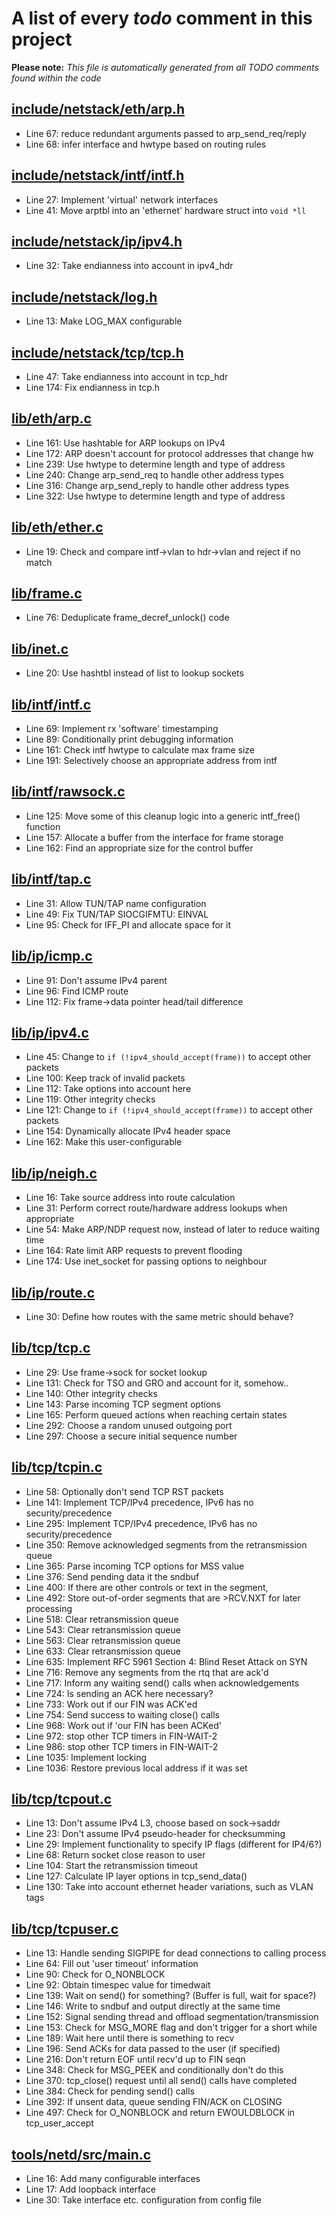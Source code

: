 # A list of every _todo_ comment in this project
**Please note:** _This file is automatically generated from all TODO comments found within the code_
## [include/netstack/eth/arp.h](include/netstack/eth/arp.h)
  - Line 67: reduce redundant arguments passed to arp_send_req/reply
  - Line 68: infer interface and hwtype based on routing rules

## [include/netstack/intf/intf.h](include/netstack/intf/intf.h)
  - Line 27: Implement 'virtual' network interfaces
  - Line 41: Move arptbl into an 'ethernet' hardware struct into `void *ll`

## [include/netstack/ip/ipv4.h](include/netstack/ip/ipv4.h)
  - Line 32: Take endianness into account in ipv4_hdr

## [include/netstack/log.h](include/netstack/log.h)
  - Line 13: Make LOG_MAX configurable

## [include/netstack/tcp/tcp.h](include/netstack/tcp/tcp.h)
  - Line 47: Take endianness into account in tcp_hdr
  - Line 174: Fix endianness in tcp.h

## [lib/eth/arp.c](lib/eth/arp.c)
  - Line 161: Use hashtable for ARP lookups on IPv4
  - Line 172: ARP doesn't account for protocol addresses that change hw
  - Line 239: Use hwtype to determine length and type of address
  - Line 240: Change arp_send_req to handle other address types
  - Line 316: Change arp_send_reply to handle other address types
  - Line 322: Use hwtype to determine length and type of address

## [lib/eth/ether.c](lib/eth/ether.c)
  - Line 19: Check and compare intf->vlan to hdr->vlan and reject if no match

## [lib/frame.c](lib/frame.c)
  - Line 76: Deduplicate frame_decref_unlock() code

## [lib/inet.c](lib/inet.c)
  - Line 20: Use hashtbl instead of list to lookup sockets

## [lib/intf/intf.c](lib/intf/intf.c)
  - Line 69: Implement rx 'software' timestamping
  - Line 89: Conditionally print debugging information
  - Line 161: Check intf hwtype to calculate max frame size
  - Line 191: Selectively choose an appropriate address from intf

## [lib/intf/rawsock.c](lib/intf/rawsock.c)
  - Line 125: Move some of this cleanup logic into a generic intf_free() function
  - Line 157: Allocate a buffer from the interface for frame storage
  - Line 162: Find an appropriate size for the control buffer

## [lib/intf/tap.c](lib/intf/tap.c)
  - Line 31: Allow TUN/TAP name configuration
  - Line 49: Fix TUN/TAP SIOCGIFMTU: EINVAL
  - Line 95: Check for IFF_PI and allocate space for it

## [lib/ip/icmp.c](lib/ip/icmp.c)
  - Line 91: Don't assume IPv4 parent
  - Line 96: Find ICMP route
  - Line 112: Fix frame->data pointer head/tail difference

## [lib/ip/ipv4.c](lib/ip/ipv4.c)
  - Line 45: Change to `if (!ipv4_should_accept(frame))` to accept other packets
  - Line 100: Keep track of invalid packets
  - Line 112: Take options into account here
  - Line 119: Other integrity checks
  - Line 121: Change to `if (!ipv4_should_accept(frame))` to accept other packets
  - Line 154: Dynamically allocate IPv4 header space
  - Line 162: Make this user-configurable

## [lib/ip/neigh.c](lib/ip/neigh.c)
  - Line 16: Take source address into route calculation
  - Line 31: Perform correct route/hardware address lookups when appropriate
  - Line 54: Make ARP/NDP request now, instead of later to reduce waiting time
  - Line 164: Rate limit ARP requests to prevent flooding
  - Line 174: Use inet_socket for passing options to neighbour

## [lib/ip/route.c](lib/ip/route.c)
  - Line 30: Define how routes with the same metric should behave?

## [lib/tcp/tcp.c](lib/tcp/tcp.c)
  - Line 29: Use frame->sock for socket lookup
  - Line 131: Check for TSO and GRO and account for it, somehow..
  - Line 140: Other integrity checks
  - Line 143: Parse incoming TCP segment options
  - Line 165: Perform queued actions when reaching certain states
  - Line 292: Choose a random unused outgoing port
  - Line 297: Choose a secure initial sequence number

## [lib/tcp/tcpin.c](lib/tcp/tcpin.c)
  - Line 58: Optionally don't send TCP RST packets
  - Line 141: Implement TCP/IPv4 precedence, IPv6 has no security/precedence
  - Line 295: Implement TCP/IPv4 precedence, IPv6 has no security/precedence
  - Line 350: Remove acknowledged segments from the retransmission queue
  - Line 365: Parse incoming TCP options for MSS value
  - Line 376: Send pending data it the sndbuf
  - Line 400: If there are other controls or text in the segment,
  - Line 492: Store out-of-order segments that are >RCV.NXT for later processing
  - Line 518: Clear retransmission queue
  - Line 543: Clear retransmission queue
  - Line 563: Clear retransmission queue
  - Line 633: Clear retransmission queue
  - Line 635: Implement RFC 5961 Section 4: Blind Reset Attack on SYN
  - Line 716: Remove any segments from the rtq that are ack'd
  - Line 717: Inform any waiting send() calls when acknowledgements
  - Line 724: Is sending an ACK here necessary?
  - Line 733: Work out if our FIN was ACK'ed
  - Line 754: Send success to waiting close() calls
  - Line 968: Work out if 'our FIN has been ACKed'
  - Line 972: stop other TCP timers in FIN-WAIT-2
  - Line 986: stop other TCP timers in FIN-WAIT-2
  - Line 1035: Implement locking
  - Line 1036: Restore previous local address if it was set

## [lib/tcp/tcpout.c](lib/tcp/tcpout.c)
  - Line 13: Don't assume IPv4 L3, choose based on sock->saddr
  - Line 23: Don't assume IPv4 pseudo-header for checksumming
  - Line 29: Implement functionality to specify IP flags (different for IP4/6?)
  - Line 68: Return socket close reason to user
  - Line 104: Start the retransmission timeout
  - Line 127: Calculate IP layer options in tcp_send_data()
  - Line 130: Take into account ethernet header variations, such as VLAN tags

## [lib/tcp/tcpuser.c](lib/tcp/tcpuser.c)
  - Line 13: Handle sending SIGPIPE for dead connections to calling process
  - Line 64: Fill out 'user timeout' information
  - Line 90: Check for O_NONBLOCK
  - Line 92: Obtain timespec value for timedwait
  - Line 139: Wait on send() for something? (Buffer is full, wait for space?)
  - Line 146: Write to sndbuf and output directly at the same time
  - Line 152: Signal sending thread and offload segmentation/transmission
  - Line 153: Check for MSG_MORE flag and don't trigger for a short while
  - Line 189: Wait here until there is something to recv
  - Line 196: Send ACKs for data passed to the user (if specified)
  - Line 216: Don't return EOF until recv'd up to FIN seqn
  - Line 348: Check for MSG_PEEK and conditionally don't do this
  - Line 370: tcp_close() request until all send() calls have completed
  - Line 384: Check for pending send() calls
  - Line 392: If unsent data, queue sending FIN/ACK on CLOSING
  - Line 497: Check for O_NONBLOCK and return EWOULDBLOCK in tcp_user_accept

## [tools/netd/src/main.c](tools/netd/src/main.c)
  - Line 16: Add many configurable interfaces
  - Line 17: Add loopback interface
  - Line 30: Take interface etc. configuration from config file
